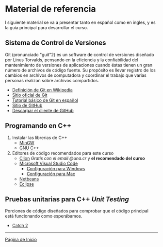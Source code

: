 # Material de referencia

l siguiente material se va a presentar tanto en español como en ingles, y es la guía principal para desarrollar el curso.

## Sistema de Control de Versiones

Git (pronunciado "guit"2​) es un software de control de versiones diseñado por Linus Torvalds, pensando en la eficiencia y la confiabilidad del mantenimiento de versiones de aplicaciones cuando éstas tienen un gran número de archivos de código fuente. Su propósito es llevar registro de los cambios en archivos de computadora y coordinar el trabajo que varias personas realizan sobre archivos compartidos.

- [Definición de Git en Wikipedia](https://es.wikipedia.org/wiki/Git)
- [Sitio oficial de Git](https://git-scm.com/)
- [Tutorial básico de Git en español](https://rogerdudler.github.io/git-guide/index.es.html)
- [Sitio de GitHub](https://github.com/)
- [Descargar el cliente de GitHub](https://desktop.github.com/)

## Programando en C++

1. Instalar las librerias de C++
   - [MinGW](http://www.mingw.org/)
   - [GNU C++](gcc.gnu.org/install/binaries.html)
2. Editores de código recomendados para este curso
   - [Clion](https://www.jetbrains.com/clion/) *Gratis con el email @una.cr* y **el recomendado del curso**
   - [Microsoft Visual Studio Code](https://code.visualstudio.com/)
     - [Configuración para Windows]()
     - [Configuración para Mac](https://code.visualstudio.com/docs/cpp/config-clang-mac)
   - [Netbeans](https://netbeans.org/features/cpp/)
   - [Eclipse](https://www.eclipse.org/downloads/packages/release/luna/r/eclipse-ide-cc-developers)

## Pruebas unitarias para C++ *Unit Testing*

Porciones de código diseñados para comprobar que el código principal está funcionando como esperábamos.

- [Catch 2](https://github.com/catchorg/Catch2)

---

[Página de Inicio](https://github.com/mikeguzman/EIF201-Progra-I)

